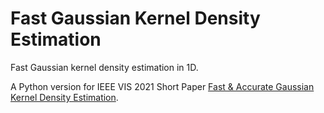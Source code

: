 # Fast Gaussian Kernel Density Estimation

Fast Gaussian kernel density estimation in 1D.

A Python version for IEEE VIS 2021 Short Paper [Fast & Accurate Gaussian Kernel Density Estimation](https://idl.cs.washington.edu/papers/fast-kde/).
